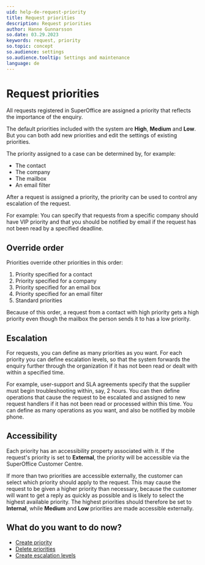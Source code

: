 ```yaml
---
uid: help-de-request-priority
title: Request priorities
description: Request priorities
author: Hanne Gunnarsson
so.date: 03.29.2023
keywords: request, priority
so.topic: concept
so.audience: settings
so.audience.tooltip: Settings and maintenance
language: de
---
```


# Request priorities

All requests registered in SuperOffice are assigned a priority that reflects the importance of the enquiry.

The default priorities included with the system are **High**, **Medium** and **Low**. But you can both add new priorities and edit the settings of existing priorities.

The priority assigned to a case can be determined by, for example:

* The contact
* The company
* The mailbox
* An email filter

After a request is assigned a priority, the priority can be used to control any escalation of the request.

For example: You can specify that requests from a specific company should have VIP priority and that you should be notified by email if the request has not been read by a specified deadline.

## Override order

Priorities override other priorities in this order:

1. Priority specified for a contact
1. Priority specified for a company
1. Priority specified for an email box
1. Priority specified for an email filter
1. Standard priorities

Because of this order, a request from a contact with high priority gets a high priority even though the mailbox the person sends it to has a low priority.

## Escalation

For requests, you can define as many priorities as you want. For each priority you can define escalation levels, so that the system forwards the enquiry further through the organization if it has not been read or dealt with within a specified time.

For example, user-support and SLA agreements specify that the supplier must begin troubleshooting within, say, 2 hours. You can then define operations that cause the request to be escalated and assigned to new request handlers if it has not been read or processed within this time. You can define as many operations as you want, and also be notified by mobile phone.

## Accessibility

Each priority has an accessibility property associated with it. If the request's priority is set to **External**, the priority will be accessible via the SuperOffice Customer Centre.

If more than two priorities are accessible externally, the customer can select which priority should apply to the request. This may cause the request to be given a higher priority than necessary, because the customer will want to get a reply as quickly as possible and is likely to select the highest available priority. The highest priorities should therefore be set to **Internal**, while **Medium** and **Low** priorities are made accessible externally.

## What do you want to do now?

* [Create priority][1]
* [Delete priorities][2]
* [Create escalation levels][3]

<!-- Referenced links -->
[1]: create.md
[2]: delete.md
[3]: escalation-levels.md

<!-- Referenced images -->

